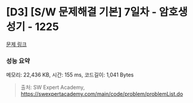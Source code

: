 # [D3] [S/W 문제해결 기본] 7일차 - 암호생성기 - 1225 

[문제 링크](https://swexpertacademy.com/main/code/problem/problemDetail.do?contestProbId=AV14uWl6AF0CFAYD) 

### 성능 요약

메모리: 22,436 KB, 시간: 155 ms, 코드길이: 1,041 Bytes



> 출처: SW Expert Academy, https://swexpertacademy.com/main/code/problem/problemList.do
